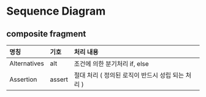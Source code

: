 # Sequence Diagram 

## composite fragment 

|명칭|기호|처리 내용|
|:---|:---|:---|
|Alternatives   |alt    |조건에 의한 분기처리 if, else|
|Assertion      |assert |절대 처리 ( 정의된 로직이 반드시 성립 되는 처리 ) |